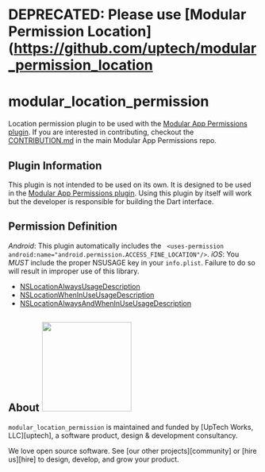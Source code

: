 # DEPRECATED: Please use [Modular Permission Location](https://github.com/uptech/modular_permission_location

# modular_location_permission

Location permission plugin to be used with the [Modular App Permissions plugin](https://github.com/uptech/modular_app_permissions).
If you are interested in contributing, checkout the [CONTRIBUTION.md](https://github.com/uptech/modular_app_permissions/CONTRIBUTION.md) in the main Modular App Permissions repo.

## Plugin Information

This plugin is not intended to be used on its own. It is designed to be used in the [Modular App Permissions
plugin](https://github.com/uptech/modular_app_permissions). Using this plugin by itself will work
but the developer is responsible for building the Dart interface.  

## Permission Definition

*Android*: This plugin automatically includes the ` <uses-permission android:name="android.permission.ACCESS_FINE_LOCATION"/>`.
*iOS*: You _MUST_ include the proper NSUSAGE key in your `info.plist`. Failure to do so will result in 
improper use of this library. 
- [NSLocationAlwaysUsageDescription](https://developer.apple.com/documentation/bundleresources/information_property_list/nslocationalwaysusagedescription)
- [NSLocationWhenInUseUsageDescription](https://developer.apple.com/documentation/bundleresources/information_property_list/nslocationwheninuseusagedescription)
- [NSLocationAlwaysAndWhenInUseUsageDescription](https://developer.apple.com/documentation/bundleresources/information_property_list/nslocationalwaysandwheninuseusagedescription)


## About <img src="http://upte.ch/img/logo.png" width="180">

`modular_location_permission` is maintained and funded by [UpTech Works, LLC][uptech], a
software product, design & development consultancy.

We love open source software. See [our other projects][community] or
[hire us][hire] to design, develop, and grow your product.